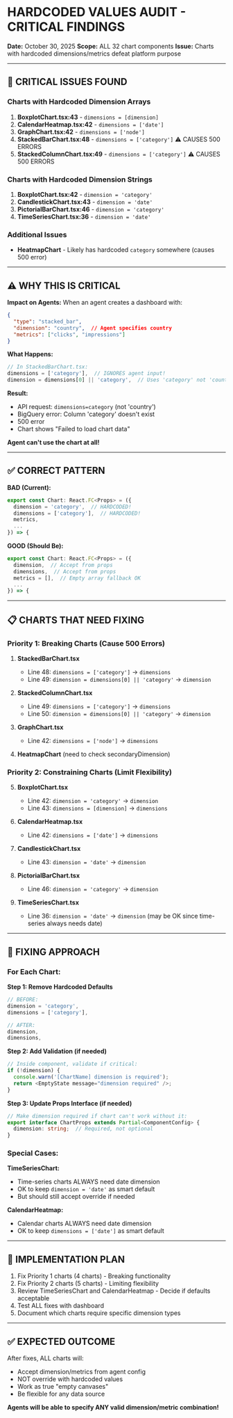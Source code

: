 # HARDCODED VALUES AUDIT - CRITICAL FINDINGS

**Date:** October 30, 2025
**Scope:** ALL 32 chart components
**Issue:** Charts with hardcoded dimensions/metrics defeat platform purpose

---

## 🚨 CRITICAL ISSUES FOUND

### Charts with Hardcoded Dimension Arrays

1. **BoxplotChart.tsx:43** - `dimensions = [dimension]`
2. **CalendarHeatmap.tsx:42** - `dimensions = ['date']`
3. **GraphChart.tsx:42** - `dimensions = ['node']`
4. **StackedBarChart.tsx:48** - `dimensions = ['category']` ⚠️ CAUSES 500 ERRORS
5. **StackedColumnChart.tsx:49** - `dimensions = ['category']` ⚠️ CAUSES 500 ERRORS

### Charts with Hardcoded Dimension Strings

1. **BoxplotChart.tsx:42** - `dimension = 'category'`
2. **CandlestickChart.tsx:43** - `dimension = 'date'`
3. **PictorialBarChart.tsx:46** - `dimension = 'category'`
4. **TimeSeriesChart.tsx:36** - `dimension = 'date'`

### Additional Issues

- **HeatmapChart** - Likely has hardcoded `category` somewhere (causes 500 error)

---

## ⚠️ WHY THIS IS CRITICAL

**Impact on Agents:**
When an agent creates a dashboard with:
```json
{
  "type": "stacked_bar",
  "dimension": "country",  // Agent specifies country
  "metrics": ["clicks", "impressions"]
}
```

**What Happens:**
```typescript
// In StackedBarChart.tsx:
dimensions = ['category'],  // IGNORES agent input!
dimension = dimensions[0] || 'category',  // Uses 'category' not 'country'!
```

**Result:**
- API request: `dimensions=category` (not 'country')
- BigQuery error: Column 'category' doesn't exist
- 500 error
- Chart shows "Failed to load chart data"

**Agent can't use the chart at all!**

---

## ✅ CORRECT PATTERN

**BAD (Current):**
```typescript
export const Chart: React.FC<Props> = ({
  dimension = 'category',  // HARDCODED!
  dimensions = ['category'],  // HARDCODED!
  metrics,
  ...
}) => {
```

**GOOD (Should Be):**
```typescript
export const Chart: React.FC<Props> = ({
  dimension,  // Accept from props
  dimensions,  // Accept from props
  metrics = [],  // Empty array fallback OK
  ...
}) => {
```

---

## 📋 CHARTS THAT NEED FIXING

### Priority 1: Breaking Charts (Cause 500 Errors)

1. **StackedBarChart.tsx**
   - Line 48: `dimensions = ['category']` → `dimensions`
   - Line 49: `dimension = dimensions[0] || 'category'` → `dimension`

2. **StackedColumnChart.tsx**
   - Line 49: `dimensions = ['category']` → `dimensions`
   - Line 50: `dimension = dimensions[0] || 'category'` → `dimension`

3. **GraphChart.tsx**
   - Line 42: `dimensions = ['node']` → `dimensions`

4. **HeatmapChart** (need to check secondaryDimension)

### Priority 2: Constraining Charts (Limit Flexibility)

5. **BoxplotChart.tsx**
   - Line 42: `dimension = 'category'` → `dimension`
   - Line 43: `dimensions = [dimension]` → `dimensions`

6. **CalendarHeatmap.tsx**
   - Line 42: `dimensions = ['date']` → `dimensions`

7. **CandlestickChart.tsx**
   - Line 43: `dimension = 'date'` → `dimension`

8. **PictorialBarChart.tsx**
   - Line 46: `dimension = 'category'` → `dimension`

9. **TimeSeriesChart.tsx**
   - Line 36: `dimension = 'date'` → `dimension` (may be OK since time-series always needs date)

---

## 🎯 FIXING APPROACH

### For Each Chart:

**Step 1: Remove Hardcoded Defaults**
```typescript
// BEFORE:
dimension = 'category',
dimensions = ['category'],

// AFTER:
dimension,
dimensions,
```

**Step 2: Add Validation (if needed)**
```typescript
// Inside component, validate if critical:
if (!dimension) {
  console.warn('[ChartName] dimension is required');
  return <EmptyState message="dimension required" />;
}
```

**Step 3: Update Props Interface (if needed)**
```typescript
// Make dimension required if chart can't work without it:
export interface ChartProps extends Partial<ComponentConfig> {
  dimension: string;  // Required, not optional
}
```

### Special Cases:

**TimeSeriesChart:**
- Time-series charts ALWAYS need date dimension
- OK to keep `dimension = 'date'` as smart default
- But should still accept override if needed

**CalendarHeatmap:**
- Calendar charts ALWAYS need date dimension
- OK to keep `dimensions = ['date']` as smart default

---

## 🔧 IMPLEMENTATION PLAN

1. Fix Priority 1 charts (4 charts) - Breaking functionality
2. Fix Priority 2 charts (5 charts) - Limiting flexibility
3. Review TimeSeriesChart and CalendarHeatmap - Decide if defaults acceptable
4. Test ALL fixes with dashboard
5. Document which charts require specific dimension types

---

## ✅ EXPECTED OUTCOME

After fixes, ALL charts will:
- Accept dimension/metrics from agent config
- NOT override with hardcoded values
- Work as true "empty canvases"
- Be flexible for any data source

**Agents will be able to specify ANY valid dimension/metric combination!**
